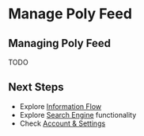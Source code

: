 # Manage Poly Feed

## Managing Poly Feed

TODO


## Next Steps

- Explore [Information Flow](../features/information.md)
- Explore [Search Engine](../features/search-engine.md) functionality
- Check [Account & Settings](../features/account-settings.md)